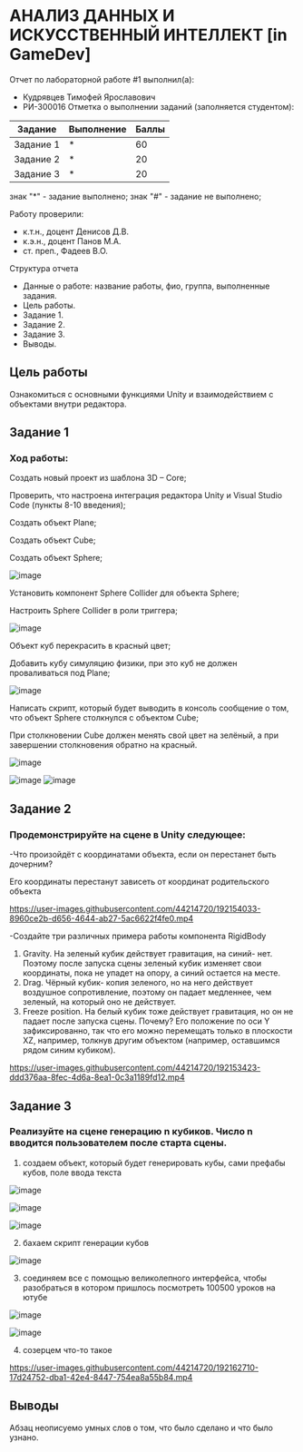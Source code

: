 # АНАЛИЗ ДАННЫХ И ИСКУССТВЕННЫЙ ИНТЕЛЛЕКТ [in GameDev]
Отчет по лабораторной работе #1 выполнил(а):
- Кудрявцев Тимофей Ярославович
- РИ-300016
Отметка о выполнении заданий (заполняется студентом):

| Задание | Выполнение | Баллы |
| ------ | ------ | ------ |
| Задание 1 | * | 60 |
| Задание 2 | * | 20 |
| Задание 3 | * | 20 |

знак "*" - задание выполнено; знак "#" - задание не выполнено;

Работу проверили:
- к.т.н., доцент Денисов Д.В.
- к.э.н., доцент Панов М.А.
- ст. преп., Фадеев В.О.

Структура отчета

- Данные о работе: название работы, фио, группа, выполненные задания.
- Цель работы.
- Задание 1.
- Задание 2.
- Задание 3.
- Выводы.

## Цель работы
Ознакомиться с основными функциями Unity и взаимодействием с объектами внутри редактора.

## Задание 1
### Ход работы:

Создать новый проект из шаблона 3D – Core;

Проверить, что настроена интеграция редактора Unity и Visual Studio Code (пункты 8-10 введения);

Создать объект Plane;

Создать объект Cube;

Создать объект Sphere;

![image](https://user-images.githubusercontent.com/44214720/192141316-9fea1ebb-f766-4763-86aa-d5cc37af05c1.png)

Установить компонент Sphere Collider для объекта Sphere;

Настроить Sphere Collider в роли триггера;

![image](https://user-images.githubusercontent.com/44214720/192141391-d37f20f5-bca2-4cae-80bb-85a3446124a7.png)

Объект куб перекрасить в красный цвет;

Добавить кубу симуляцию физики, при это куб не должен проваливаться под Plane;

![image](https://user-images.githubusercontent.com/44214720/192141416-643bcb7d-603f-4e31-8872-bf939aff5b01.png)

Написать скрипт, который будет выводить в консоль сообщение о том, что объект Sphere столкнулся с объектом Cube;

При столкновении Cube должен менять свой цвет на зелёный, а при завершении столкновения обратно на красный.

![image](https://user-images.githubusercontent.com/44214720/192149477-585ffea8-1136-468c-9bf4-5f670d6414b2.png)

![image](https://user-images.githubusercontent.com/44214720/192141461-6b9c34de-7c2e-464e-b31d-bf1aad471f0c.png)
![image](https://user-images.githubusercontent.com/44214720/192141471-596f8ee5-6c83-4e1d-a2b0-02abd56d1164.png)


## Задание 2
### Продемонстрируйте на сцене в Unity следующее:
-Что произойдёт с координатами объекта, если он перестанет быть дочерним?

Его координаты перестанут зависеть от координат родительского объекта

https://user-images.githubusercontent.com/44214720/192154033-8960ce2b-d656-4644-ab27-5ac6622f4fe0.mp4

-Создайте три различных примера работы компонента RigidBody

1) Gravity. На зеленый кубик действует гравитация, на синий- нет. Поэтому после запуска сцены зеленый кубик изменяет свои координаты, пока не упадет на опору, а синий остается на месте.
2) Drag. Чёрный кубик- копия зеленого, но на него действует воздушное сопротивление, поэтому он падает медленнее, чем зеленый, на который оно не действует.
3) Freeze position. На белый кубик тоже действует гравитация, но он не падает после запуска сцены. Почему? Его положение по оси Y зафиксированно, так что его можно перемещать только в плоскости XZ, например, толкнув другим объектом (например, оставшимся рядом синим кубиком).


https://user-images.githubusercontent.com/44214720/192153423-ddd376aa-8fec-4d6a-8ea1-0c3a1189fd12.mp4


## Задание 3
### Реализуйте на сцене генерацию n кубиков. Число n вводится пользователем после старта сцены.

1) создаем объект, который будет генерировать кубы, сами префабы кубов, поле ввода текста

![image](https://user-images.githubusercontent.com/44214720/192162138-799b417e-d2f9-4f86-877a-bc42fdb728d6.png)

![image](https://user-images.githubusercontent.com/44214720/192162166-2441e7a1-419e-4f7f-830b-2743b655c991.png)

![image](https://user-images.githubusercontent.com/44214720/192162196-e1bb37bc-8e1c-42b7-9b71-743f0537158f.png)

2) бахаем скрипт генерации кубов

![image](https://user-images.githubusercontent.com/44214720/192162265-1671fffe-d3e7-43a7-b63a-d68f8673795e.png)

3) соединяем все с помощью великолепного интерфейса, чтобы разобраться в котором пришлось посмотреть 100500 уроков на ютубе

![image](https://user-images.githubusercontent.com/44214720/192162335-e541c11c-4a24-4a0c-a1c2-d3c43145ea7a.png)

![image](https://user-images.githubusercontent.com/44214720/192162358-78ce460e-b23b-4a7e-bc53-60fc3f58a6c7.png)

4) созерцем что-то такое

https://user-images.githubusercontent.com/44214720/192162710-17d24752-dba1-42e4-8447-754ea8a55b84.mp4



## Выводы

Абзац неописуемо умных слов о том, что было сделано и что было узнано.
